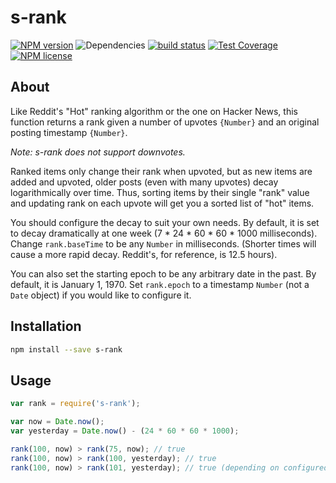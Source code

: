 # s-rank

[![NPM version](https://img.shields.io/npm/v/s-rank.svg)](https://www.npmjs.com/package/s-rank) ![Dependencies](https://img.shields.io/david/sebastiansandqvist/s-rank.svg) [![build status](http://img.shields.io/travis/sebastiansandqvist/s-rank.svg)](https://travis-ci.org/sebastiansandqvist/s-rank) [![Test Coverage](https://codeclimate.com/github/sebastiansandqvist/s-rank/badges/coverage.svg)](https://codeclimate.com/github/sebastiansandqvist/s-rank/coverage) [![NPM license](https://img.shields.io/npm/l/s-rank.svg)](https://www.npmjs.com/package/s-rank)

## About
Like Reddit's "Hot" ranking algorithm or the one on Hacker News, this function returns a rank given a number of upvotes `{Number}` and an original posting timestamp `{Number}`.

*Note: s-rank does not support downvotes.*

Ranked items only change their rank when upvoted, but as new items are added and upvoted, older posts (even with many upvotes) decay logarithmically over time. Thus, sorting items by their single "rank" value and updating rank on each upvote will get you a sorted list of "hot" items.

You should configure the decay to suit your own needs. By default, it is set to decay dramatically at one week (7 * 24 * 60 * 60 * 1000 milliseconds). Change `rank.baseTime` to be any `Number` in milliseconds. (Shorter times will cause a  more rapid decay. Reddit's, for reference, is 12.5 hours).

You can also set the starting epoch to be any arbitrary date in the past. By default, it is January 1, 1970. Set `rank.epoch` to a timestamp `Number` (not a `Date` object) if you would like to configure it.

## Installation
```bash
npm install --save s-rank
```

## Usage
```javascript
var rank = require('s-rank');

var now = Date.now();
var yesterday = Date.now() - (24 * 60 * 60 * 1000);

rank(100, now) > rank(75, now); // true
rank(100, now) > rank(100, yesterday); // true
rank(100, now) > rank(101, yesterday); // true (depending on configured baseTime)
```
